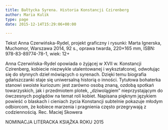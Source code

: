 ```yaml
---
title: Bałtycka Syrena. Historia Konstancji Czirenberg
author: Maria Kulik
type: page
date: 2015-12-14T15:29:06+00:00

---
```

Tekst Anna Czerwińska-Rydel, projekt graficzny i rysunki: Marta Ignerska, Muchomor, Warszawa 2014, 92 s., oprawa twarda, 220&#215;165 mm, ISBN: 978-83-89774-78-1, wiek: 12+

Anna Czerwińska-Rydel opowiada o żyjącej w XVII w. Konstancji Czirenberg, kobiecie niezwykle utalentowanej i wykształconej, odwołując się do słynnych dzieł mówiących o syrenach. Dzięki temu biografia gdańszczanki staje się uniwersalną historią o inności. Tytułowa bohaterka stanowi swoiste kuriozum: jest zarówno osobą znaną, ozdobą spotkań towarzyskich, jak i przedmiotem plotek, „dziwolągiem” nieprzystającym do ówczesnych poglądów na temat roli kobiet. Napisana pięknym językiem powieść o blaskach i cieniach życia Konstancji subtelnie pokazuje młodym odbiorcom, że kobiece marzenia i pragnienia często przegrywają z codziennością. Rec. Maciej Skowera

NOMINACJA LITERACKA KSIĄŻKA ROKU 2015